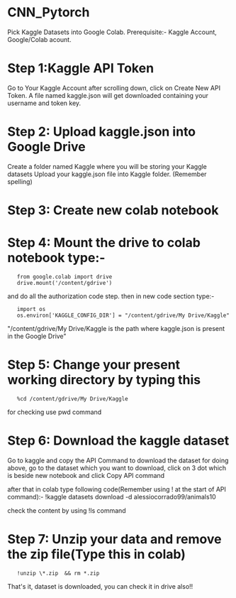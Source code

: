 # CNN_Pytorch
Pick Kaggle Datasets into Google Colab.
Prerequisite:-
Kaggle Account, Google/Colab acount.

# Step 1:Kaggle API Token
Go to Your Kaggle Account after scrolling down, click on Create New API Token.
A file named kaggle.json will get downloaded containing your username and token key.

# Step 2: Upload kaggle.json into Google Drive
Create a folder named Kaggle where you will be storing your Kaggle datasets
Upload your kaggle.json file into Kaggle folder. (Remember spelling)

# Step 3: Create new colab notebook

# Step 4: Mount the drive to colab notebook type:- 
       from google.colab import drive
       drive.mount('/content/gdrive')
and do all the authorization code step.
then in new code section type:-

       import os
       os.environ['KAGGLE_CONFIG_DIR'] = "/content/gdrive/My Drive/Kaggle"
"/content/gdrive/My Drive/Kaggle is the path where kaggle.json is present in the Google Drive"

# Step 5: Change your present working directory by typing this
       %cd /content/gdrive/My Drive/Kaggle
for checking use pwd command

# Step 6: Download the kaggle dataset
Go to kaggle and copy the API Command to download the dataset
for doing above, go to the dataset which you want to download, click on 3 dot which is beside new notebook and click Copy API command

after that in colab type following code(Remember using ! at the start of API command):-
       !kaggle datasets download -d alessiocorrado99/animals10

check the content by using !ls command

# Step 7: Unzip your data and remove the zip file(Type this in colab)
       !unzip \*.zip  && rm *.zip

That's it, dataset is downloaded, you can check it in drive also!!
